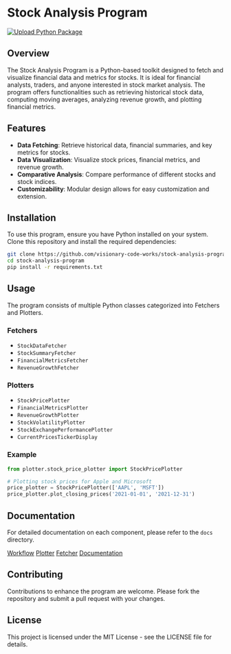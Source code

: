 # Stock Analysis Program

[![Upload Python Package](https://github.com/Visionary-Code-Works/StockAnalysisProgram/actions/workflows/python_publish.yml/badge.svg)](https://github.com/Visionary-Code-Works/StockAnalysisProgram/actions/workflows/python_publish.yml)

## Overview

The Stock Analysis Program is a Python-based toolkit designed to fetch and visualize financial data and metrics for stocks. It is ideal for financial analysts, traders, and anyone interested in stock market analysis. The program offers functionalities such as retrieving historical stock data, computing moving averages, analyzing revenue growth, and plotting financial metrics.

## Features

- **Data Fetching**: Retrieve historical data, financial summaries, and key metrics for stocks.
- **Data Visualization**: Visualize stock prices, financial metrics, and revenue growth.
- **Comparative Analysis**: Compare performance of different stocks and stock indices.
- **Customizability**: Modular design allows for easy customization and extension.

## Installation

To use this program, ensure you have Python installed on your system. Clone this repository and install the required dependencies:

```bash
git clone https://github.com/visionary-code-works/stock-analysis-program.git
cd stock-analysis-program
pip install -r requirements.txt
```

## Usage

The program consists of multiple Python classes categorized into Fetchers and Plotters.

### Fetchers

- `StockDataFetcher`
- `StockSummaryFetcher`
- `FinancialMetricsFetcher`
- `RevenueGrowthFetcher`

### Plotters

- `StockPricePlotter`
- `FinancialMetricsPlotter`
- `RevenueGrowthPlotter`
- `StockVolatilityPlotter`
- `StockExchangePerformancePlotter`
- `CurrentPricesTickerDisplay`

### Example

```python
from plotter.stock_price_plotter import StockPricePlotter

# Plotting stock prices for Apple and Microsoft
price_plotter = StockPricePlotter(['AAPL', 'MSFT'])
price_plotter.plot_closing_prices('2021-01-01', '2021-12-31')
```

## Documentation

For detailed documentation on each component, please refer to the `docs` directory.

[Workflow](./docs/Workflow.md)
[Plotter](./docs/Plotter.md)
[Fetcher](./docs/Fetcher.md)
[Documentation](./docs/documentation.md)

## Contributing

Contributions to enhance the program are welcome. Please fork the repository and submit a pull request with your changes.

## License

This project is licensed under the MIT License - see the LICENSE file for details.
